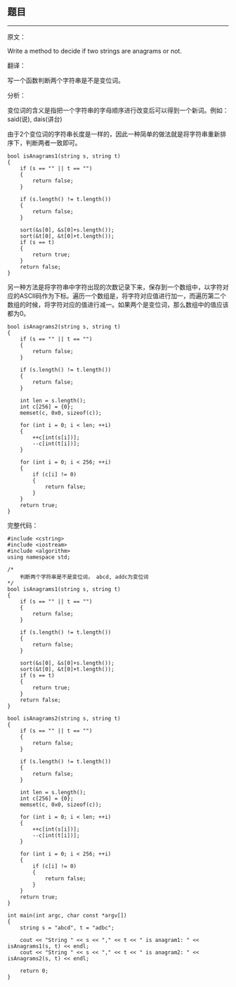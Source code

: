 ## 题目
---
原文：

Write a method to decide if two strings are anagrams or not.

翻译：

写一个函数判断两个字符串是不是变位词。

分析：

变位词的含义是指把一个字符串的字母顺序进行改变后可以得到一个新词。例如：said(说), dais(讲台)

由于2个变位词的字符串长度是一样的，因此一种简单的做法就是将字符串重新排序下，判断两者一致即可。

	bool isAnagrams1(string s, string t)
	{
		if (s == "" || t == "")
		{
			return false;
		}
	
		if (s.length() != t.length())
		{
			return false;
		}
	
		sort(&s[0], &s[0]+s.length());
		sort(&t[0], &t[0]+t.length());
		if (s == t)
		{
			return true; 
		}
		return false;
	}

另一种方法是将字符串中字符出现的次数记录下来，保存到一个数组中，以字符对应的ASCII码作为下标。遍历一个数组是，将字符对应值进行加一，而遍历第二个数组的时候，将字符对应的值进行减一。如果两个是变位词，那么数组中的值应该都为0。

	bool isAnagrams2(string s, string t)
	{
		if (s == "" || t == "")
		{
			return false; 
		}
	
		if (s.length() != t.length())
		{
			return false; 
		}
	
		int len = s.length();
		int c[256] = {0};
		memset(c, 0x0, sizeof(c));
		
		for (int i = 0; i < len; ++i)
		{
			++c[int(s[i])];
			--c[int(t[i])];
		}
	
		for (int i = 0; i < 256; ++i)
		{
			if (c[i] != 0)
			{
				return false;
			}
		}
		return true;
	}

完整代码：
	
	#include <cstring>
	#include <iostream>
	#include <algorithm>
	using namespace std;
	
	/*
		判断两个字符串是不是变位词， abcd, addc为变位词
	*/
	bool isAnagrams1(string s, string t)
	{
		if (s == "" || t == "")
		{
			return false;
		}
	
		if (s.length() != t.length())
		{
			return false;
		}
	
		sort(&s[0], &s[0]+s.length());
		sort(&t[0], &t[0]+t.length());
		if (s == t)
		{
			return true; 
		}
		return false;
	}
	
	bool isAnagrams2(string s, string t)
	{
		if (s == "" || t == "")
		{
			return false; 
		}
	
		if (s.length() != t.length())
		{
			return false; 
		}
	
		int len = s.length();
		int c[256] = {0};
		memset(c, 0x0, sizeof(c));
		
		for (int i = 0; i < len; ++i)
		{
			++c[int(s[i])];
			--c[int(t[i])];
		}
	
		for (int i = 0; i < 256; ++i)
		{
			if (c[i] != 0)
			{
				return false;
			}
		}
		return true;
	}
	
	int main(int argc, char const *argv[])
	{
		string s = "abcd", t = "adbc";
	
		cout << "String " << s << "," << t << " is anagram1: " << isAnagrams1(s, t) << endl;
		cout << "String " << s << "," << t << " is anagram2: " << isAnagrams2(s, t) << endl;
	
		return 0;
	}